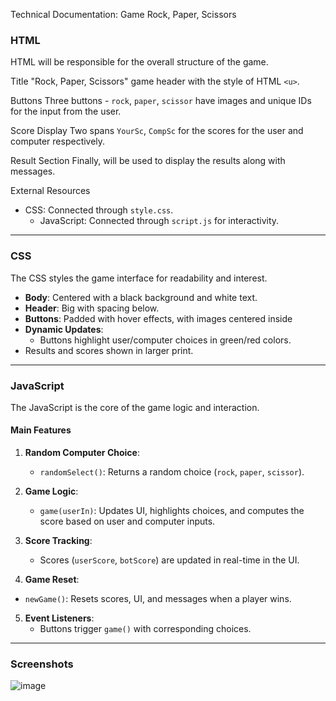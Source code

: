 Technical Documentation: Game Rock, Paper, Scissors

### HTML
HTML will be responsible for the overall structure of the game.

Title "Rock, Paper, Scissors" game header with the style of HTML `<u>`.

Buttons Three buttons - `rock`, `paper`, `scissor` have images and unique IDs for the input from the user.

Score Display Two spans `YourSc`, `CompSc` for the scores for the user and computer respectively.

Result Section Finally, will be used to display the results along with messages.

External Resources
- CSS: Connected through `style.css`.
  - JavaScript: Connected through `script.js` for interactivity.

----------

### **CSS**
The CSS styles the game interface for readability and interest.

- **Body**: Centered with a black background and white text.
- **Header**: Big with spacing below.
- **Buttons**: Padded with hover effects, with images centered inside
- **Dynamic Updates**:
  - Buttons highlight user/computer choices in green/red colors.
- Results and scores shown in larger print.

---
### **JavaScript**
 The JavaScript is the core of the game logic and interaction.

#### **Main Features**
1. **Random Computer Choice**:
   - `randomSelect()`: Returns a random choice (`rock`, `paper`, `scissor`).

2. **Game Logic**:
   - `game(userIn)`: Updates UI, highlights choices, and computes the score based on user and computer inputs.

3. **Score Tracking**:
   - Scores (`userScore`, `botScore`) are updated in real-time in the UI.

4. **Game Reset**:
- `newGame()`: Resets scores, UI, and messages when a player wins.

5. **Event Listeners**:
   - Buttons trigger `game()` with corresponding choices.
  
---
### **Screenshots**
![image](https://github.com/user-attachments/assets/ca78eca3-b2fb-48b8-a294-7923ab5a6567)


